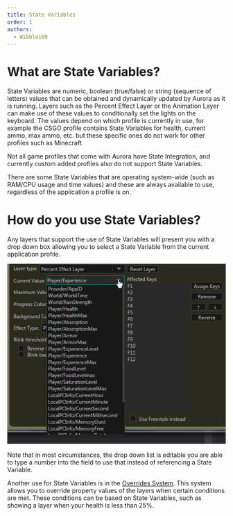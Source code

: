 ```yaml
---
title: State Variables
order: 1
authors:
  - Wibble199
---
```


# What are State Variables?
State Variables are numeric, boolean (true/false) or string (sequence of letters) values that can be obtained and dynamically updated by Aurora as it is running. Layers such as the Percent Effect Layer or the Animation Layer can make use of these values to conditionally set the lights on the keyboard. The values depend on which profile is currently in use, for example the CSGO profile contains State Variables for health, current ammo, max ammo, etc. but these specific ones do not work for other profiles such as Minecraft.

Not all game profiles that come with Aurora have State Integration, and currently custom added profiles also do not support State Variables.

There are some State Variables that are operating system-wide (such as RAM/CPU usage and time values) and these are always available to use, regardless of the application a profile is on.


# How do you use State Variables?
Any layers that support the use of State Variables will present you with a drop down box allowing you to select a State Variable from the current application profile.

![An example of a drop down containing a list of State Variables for Minecraft](../../assets/img/state-variable-example.png)

Note that in most circumstances, the drop down list is editable you are able to type a number into the field to use that instead of referencing a State Variable.

Another use for State Variables is in the [Overrides System](../advanced-topics/overrides-system.html). This system allows you to override property values of the layers when certain conditions are met. These conditions can be based on State Variables, such as showing a layer when your health is less than 25%.